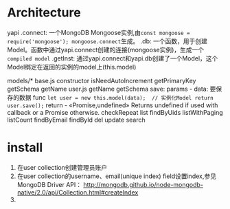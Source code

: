 
# Architecture
yapi
    .connect: 一个MongoDB Mongoose实例,由`const mongoose = require('mongoose'); mongoose.connect`生成。
    .db: 一个函数，用于创建Model。函数中通过yapi.connect创建的连接(mongoose实例)，生成一个`compiled model`
    .getInst: 通过yapi.connect和yapi.db创建了一个Model，这个Model绑定在返回的实例的model上(this.model)

models/*
    base.js
        constructor
        isNeedAutoIncrement
        getPrimaryKey
        getSchema
        getName
    user.js
        getName
        getSchema
        save: 
          params
            - data: 要保存的数据
          func
            ```
              let user = new this.model(data);  // 实例化Model
              return user.save();
            ``` 
          return
            - «Promise,undefined» Returns undefined if used with callback or a Promise otherwise.
        checkRepeat
        list
        findByUids
        listWithPaging
        listCount
        findByEmail
        findById
        del
        update
        search


# install

1. 在user collection创建管理员账户
2. 在user collection的username、email(unique index) field设置index,参见MongoDB Driver API： http://mongodb.github.io/node-mongodb-native/2.0/api/Collection.html#createIndex
3. 
